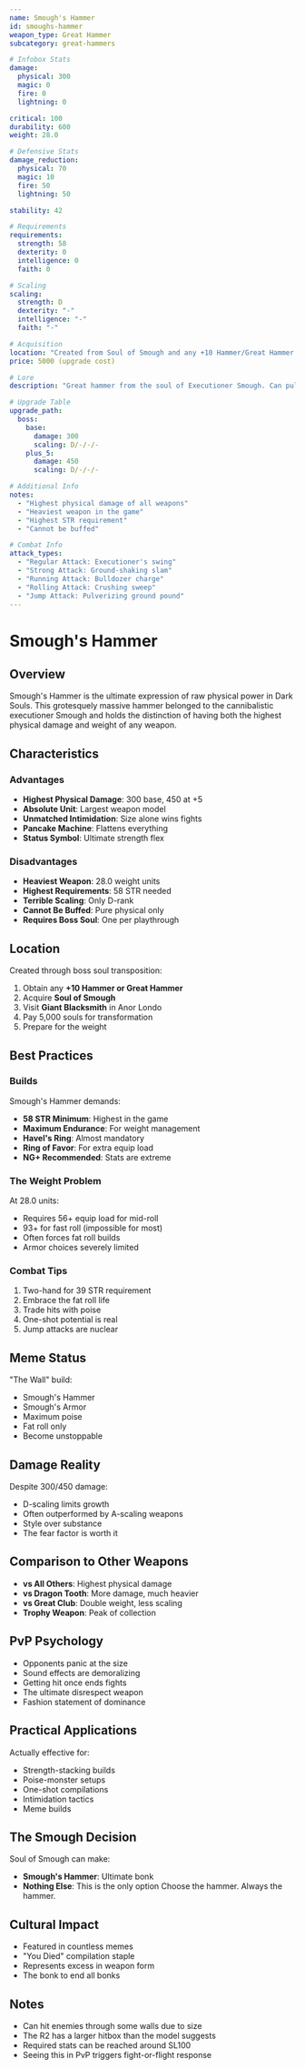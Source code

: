 ```yaml
---
name: Smough's Hammer
id: smoughs-hammer
weapon_type: Great Hammer
subcategory: great-hammers

# Infobox Stats
damage:
  physical: 300
  magic: 0
  fire: 0
  lightning: 0

critical: 100
durability: 600
weight: 28.0

# Defensive Stats  
damage_reduction:
  physical: 70
  magic: 10
  fire: 50
  lightning: 50

stability: 42

# Requirements
requirements:
  strength: 58
  dexterity: 0
  intelligence: 0
  faith: 0

# Scaling
scaling:
  strength: D
  dexterity: "-"
  intelligence: "-"
  faith: "-"

# Acquisition
location: "Created from Soul of Smough and any +10 Hammer/Great Hammer."
price: 5000 (upgrade cost)

# Lore
description: "Great hammer from the soul of Executioner Smough. Can pulverize victims, leaving only a moist spot."

# Upgrade Table
upgrade_path:
  boss:
    base:
      damage: 300
      scaling: D/-/-/-
    plus_5:
      damage: 450
      scaling: D/-/-/-

# Additional Info
notes:
  - "Highest physical damage of all weapons"
  - "Heaviest weapon in the game"
  - "Highest STR requirement"
  - "Cannot be buffed"

# Combat Info
attack_types:
  - "Regular Attack: Executioner's swing"
  - "Strong Attack: Ground-shaking slam"
  - "Running Attack: Bulldozer charge"
  - "Rolling Attack: Crushing sweep"
  - "Jump Attack: Pulverizing ground pound"
---
```


# Smough's Hammer

## Overview
Smough's Hammer is the ultimate expression of raw physical power in Dark Souls. This grotesquely massive hammer belonged to the cannibalistic executioner Smough and holds the distinction of having both the highest physical damage and weight of any weapon.

## Characteristics

### Advantages
- **Highest Physical Damage**: 300 base, 450 at +5
- **Absolute Unit**: Largest weapon model
- **Unmatched Intimidation**: Size alone wins fights
- **Pancake Machine**: Flattens everything
- **Status Symbol**: Ultimate strength flex

### Disadvantages
- **Heaviest Weapon**: 28.0 weight units
- **Highest Requirements**: 58 STR needed
- **Terrible Scaling**: Only D-rank
- **Cannot Be Buffed**: Pure physical only
- **Requires Boss Soul**: One per playthrough

## Location
Created through boss soul transposition:
1. Obtain any **+10 Hammer or Great Hammer**
2. Acquire **Soul of Smough**
3. Visit **Giant Blacksmith** in Anor Londo
4. Pay 5,000 souls for transformation
5. Prepare for the weight

## Best Practices

### Builds
Smough's Hammer demands:
- **58 STR Minimum**: Highest in the game
- **Maximum Endurance**: For weight management
- **Havel's Ring**: Almost mandatory
- **Ring of Favor**: For extra equip load
- **NG+ Recommended**: Stats are extreme

### The Weight Problem
At 28.0 units:
- Requires 56+ equip load for mid-roll
- 93+ for fast roll (impossible for most)
- Often forces fat roll builds
- Armor choices severely limited

### Combat Tips
1. Two-hand for 39 STR requirement
2. Embrace the fat roll life
3. Trade hits with poise
4. One-shot potential is real
5. Jump attacks are nuclear

## Meme Status
"The Wall" build:
- Smough's Hammer
- Smough's Armor
- Maximum poise
- Fat roll only
- Become unstoppable

## Damage Reality
Despite 300/450 damage:
- D-scaling limits growth
- Often outperformed by A-scaling weapons
- Style over substance
- The fear factor is worth it

## Comparison to Other Weapons
- **vs All Others**: Highest physical damage
- **vs Dragon Tooth**: More damage, much heavier
- **vs Great Club**: Double weight, less scaling
- **Trophy Weapon**: Peak of collection

## PvP Psychology
- Opponents panic at the size
- Sound effects are demoralizing  
- Getting hit once ends fights
- The ultimate disrespect weapon
- Fashion statement of dominance

## Practical Applications
Actually effective for:
- Strength-stacking builds
- Poise-monster setups
- One-shot compilations
- Intimidation tactics
- Meme builds

## The Smough Decision
Soul of Smough can make:
- **Smough's Hammer**: Ultimate bonk
- **Nothing Else**: This is the only option
Choose the hammer. Always the hammer.

## Cultural Impact
- Featured in countless memes
- "You Died" compilation staple
- Represents excess in weapon form
- The bonk to end all bonks

## Notes
- Can hit enemies through some walls due to size
- The R2 has a larger hitbox than the model suggests
- Required stats can be reached around SL100
- Seeing this in PvP triggers fight-or-flight response